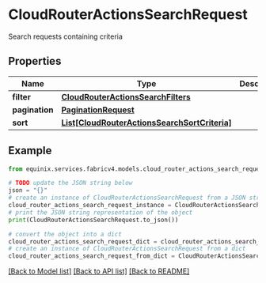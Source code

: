 # CloudRouterActionsSearchRequest

Search requests containing criteria

## Properties

Name | Type | Description | Notes
------------ | ------------- | ------------- | -------------
**filter** | [**CloudRouterActionsSearchFilters**](CloudRouterActionsSearchFilters.md) |  | [optional] 
**pagination** | [**PaginationRequest**](PaginationRequest.md) |  | [optional] 
**sort** | [**List[CloudRouterActionsSearchSortCriteria]**](CloudRouterActionsSearchSortCriteria.md) |  | [optional] 

## Example

```python
from equinix.services.fabricv4.models.cloud_router_actions_search_request import CloudRouterActionsSearchRequest

# TODO update the JSON string below
json = "{}"
# create an instance of CloudRouterActionsSearchRequest from a JSON string
cloud_router_actions_search_request_instance = CloudRouterActionsSearchRequest.from_json(json)
# print the JSON string representation of the object
print(CloudRouterActionsSearchRequest.to_json())

# convert the object into a dict
cloud_router_actions_search_request_dict = cloud_router_actions_search_request_instance.to_dict()
# create an instance of CloudRouterActionsSearchRequest from a dict
cloud_router_actions_search_request_from_dict = CloudRouterActionsSearchRequest.from_dict(cloud_router_actions_search_request_dict)
```
[[Back to Model list]](../README.md#documentation-for-models) [[Back to API list]](../README.md#documentation-for-api-endpoints) [[Back to README]](../README.md)


